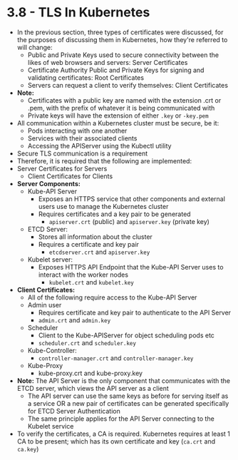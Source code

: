 # 3.8 - TLS In Kubernetes

- In the previous section, three types of certificates were discussed, for the purposes of discussing them in Kubernetes, how they're referred to will change:
  - Public and Private Keys used to secure connectivity between the likes of web browsers and servers: Server Certificates
  - Certificate Authority Public and Private Keys for signing and validating certificates: Root Certificates
  - Servers can request a client to verify themselves: Client Certificates
- **Note:**
  - Certificates with a public key are named with the extension .crt or .pem, with the prefix of whatever it is being communicated with
  - Private keys will have the extension of either `.key` or `-key.pem`
- All communication within a Kubernetes cluster must be secure, be it:
  - Pods interacting with one another
  - Services with their associated clients
  - Accessing the APIServer using the Kubectl utility
- Secure TLS communication is a requirement
- Therefore, it is required that the following are implemented:
- Server Certificates for Servers
  - Client Certificates for Clients
- **Server Components:**
  - Kube-API Server
    - Exposes an HTTPS service that other components and external users use to manage the Kubernetes cluster
    - Requires certificates and a key pair to be generated
      - `apiserver.crt` (public) and `apiserver.key` (private key)
  - ETCD Server:
    - Stores all information about the cluster
    - Requires a certificate and key pair
      - `etcdserver.crt` and `apiserver.key`
  - Kubelet server:
    - Exposes HTTPS API Endpoint that the Kube-API Server uses to interact with the worker nodes
      - `kubelet.crt` and `kubelet.key`
- **Client Certificates:**
  - All of the following require access to the Kube-API Server
  - Admin user
    - Requires certificate and key pair to authenticate to the API Server
    - `admin.crt` and `admin.key`
  - Scheduler
    - Client to the Kube-APIServer for object scheduling pods etc
    - `scheduler.crt` and `scheduler.key`
  - Kube-Controller:
    - `controller-manager.crt` and `controller-manager.key`
  - Kube-Proxy
    - kube-proxy.crt and kube-proxy.key
- **Note:** The API Server is the only component that communicates with the ETCD server, which views the API server as a client
  - The API server can use the same keys as before for serving itself as a service OR a new pair of certificates can be generated specifically for ETCD Server Authentication
  - The same principle applies for the API Server connecting to the Kubelet service
- To verify the certificates, a CA is required. Kubernetes requires at least 1 CA to be present; which has its own certificate and key (`ca.crt` and `ca.key`)